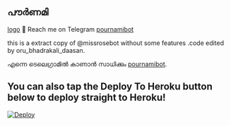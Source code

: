 ## പൗർണമി
[logo](https://telegra.ph/file/77d7eba62f4ee873af36b.jpg)
💌 Reach me on Telegram [pournamibot](https://t.me/pournamibot)

this is a extract copy of @missrosebot without some features .code edited by oru_bhadrakali_daasan.

എന്നെ ടെലെഗ്രാമിൽ കാണാൻ സാധിക്കും [pournamibot](https://t.me/pournamibot).

## You can also tap the Deploy To Heroku button below to deploy straight to Heroku!

[![Deploy](https://www.herokucdn.com/deploy/button.svg)](https://heroku.com/deploy?template=https://github.com/sakhaavvaavaj93/pournamibot)

